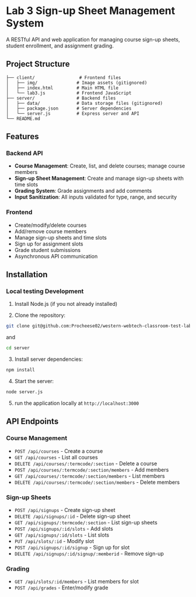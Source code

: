 # Lab 3 Sign-up Sheet Management System

A RESTful API and web application for managing course sign-up sheets, student enrollment, and assignment grading.

## Project Structure

```
├── client/                 # Frontend files
│   ├── img/               # Image assets (gitignored)
│   ├── index.html         # Main HTML file
│   └── lab3.js            # Frontend JavaScript
├── server/                # Backend files
│   ├── data/              # Data storage files (gitignored)
│   ├── package.json       # Server dependencies
│   └── server.js          # Express server and API
└── README.md
```

## Features

### Backend API
- **Course Management**: Create, list, and delete courses; manage course members
- **Sign-up Sheet Management**: Create and manage sign-up sheets with time slots
- **Grading System**: Grade assignments and add comments
- **Input Sanitization**: All inputs validated for type, range, and security

### Frontend
- Create/modify/delete courses
- Add/remove course members
- Manage sign-up sheets and time slots
- Sign up for assignment slots
- Grade student submissions
- Asynchronous API communication

## Installation

### Local testing Development

1. Install Node.js (if you not already installed)

2. Clone the repository:
```bash
git clone git@github.com:Procheese02/western-webtech-classroom-test-lab3-lab3-template.git
```
and
```bash
cd server
```

3. Install server dependencies:
```bash
npm install
```

4. Start the server:
```bash
node server.js
```

5. run the application locally at `http://localhost:3000`

## API Endpoints

### Course Management
- `POST /api/courses` - Create a course
- `GET /api/courses` - List all courses
- `DELETE /api/courses/:termcode/:section` - Delete a course
- `POST /api/courses/:termcode/:section/members` - Add members
- `GET /api/courses/:termcode/:section/members` - List members
- `DELETE /api/courses/:termcode/:section/members` - Delete members

### Sign-up Sheets
- `POST /api/signups` - Create sign-up sheet
- `DELETE /api/signups/:id` - Delete sign-up sheet
- `GET /api/signups/:termcode/:section` - List sign-up sheets
- `POST /api/signups/:id/slots` - Add slots
- `GET /api/signups/:id/slots` - List slots
- `PUT /api/slots/:id` - Modify slot
- `POST /api/signups/:id/signup` - Sign up for slot
- `DELETE /api/signups/:id/signup/:memberid` - Remove sign-up

### Grading
- `GET /api/slots/:id/members` - List members for slot
- `POST /api/grades` - Enter/modify grade

